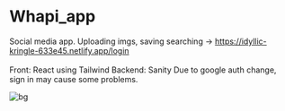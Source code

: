 # Whapi_app 
Social media app. Uploading imgs, saving searching -> https://idyllic-kringle-633e45.netlify.app/login <br></br>
Front: React using Tailwind
Backend: Sanity
Due to google auth change, sign in may cause some problems.



![bg](https://user-images.githubusercontent.com/58622429/229304258-c88a6d90-3c43-4f6a-8521-6c7ef5d9659b.png)
